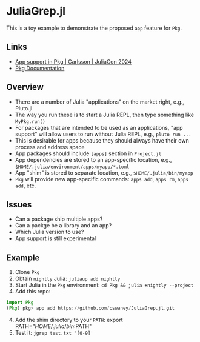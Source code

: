 # JuliaGrep.jl

This is a toy example to demonstrate the proposed `app` feature for `Pkg`.

## Links
- [App support in Pkg | Carlsson | JuliaCon 2024](https://www.youtube.com/watch?v=7n27lF_SrxY)
- [Pkg Documentation](https://pkgdocs.julialang.org/dev/apps/)

## Overview
- There are a number of Julia "applications" on the market right, e.g., Pluto.jl
- The way you run these is to start a Julia REPL, then type something like `MyPkg.run()`
- For packages that are intended to be used as an applications, "app support" will allow users to run without Julia REPL, e.g., `pluto run ...`
- This is desirable for apps because they should always have their own process and address space
- App packages should include `[apps]` section in `Project.jl`
- App dependencies are stored to an app-specific location, e.g., `$HOME/.julia/environment/apps/myapp/*.toml`
- App "shim" is stored to separate location, e.g., `$HOME/.julia/bin/myapp`
- `Pkg` will provide new app-specific commands: `apps add`, `apps rm`, `apps add`, etc.

## Issues
- Can a package ship multiple apps?
- Can a packge be a library and an app?
- Which Julia version to use?
- App support is still experimental

## Example
1. Clone `Pkg`
2. Obtain `nightly` Julia: `juliaup add nightly`
3. Start Julia in the `Pkg` environment: `cd Pkg && julia +nightly --project`
4. Add this repo:
```julia
import Pkg
(Pkg) pkg> app add https://github.com/cswaney/JuliaGrep.jl.git
```
4. Add the shim directory to your `PATH`: export PATH="$HOME/.julia/bin:$PATH"
5. Test it: `jgrep test.txt '[0-9]'`
